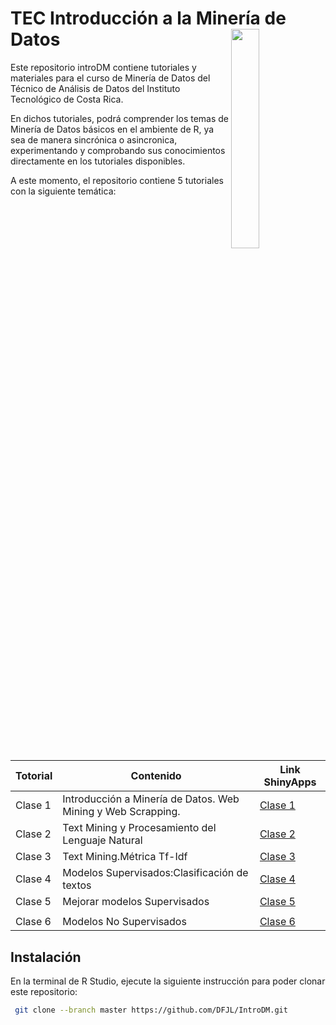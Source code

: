   
# TEC Introducción a la Minería de Datos <a href="url"><img src="https://www.tec.ac.cr/sites/default/files/media/branding/logo-tec.png" align="right" width="30%"></a>


Este repositorio introDM contiene tutoriales y materiales para el curso de Minería de Datos del Técnico de Análisis de Datos del Instituto Tecnológico de Costa Rica.

En dichos tutoriales, podrá comprender los temas de Minería de Datos básicos en el ambiente de R, ya sea de manera sincrónica o asincronica, experimentando y comprobando sus conocimientos directamente en los tutoriales disponibles.

A este momento, el repositorio contiene 5 tutoriales con la siguiente temática:

| Totorial | Contenido                                                    | Link ShinyApps                                                                                                      |
|----------|--------------------------------------------------------------|---------------------------------------------------------------------------------------------------------------------|
| Clase 1  | Introducción a Minería de Datos. Web Mining y Web Scrapping. | [Clase 1](https://dfjl1986.shinyapps.io/Clase1DM") |
| Clase 2  | Text Mining y Procesamiento del Lenguaje Natural             | [Clase 2](https://dfjl1986.shinyapps.io/ClaseDM2/)                                                                                                                |
| Clase 3  | Text Mining.Métrica Tf-Idf                 | [Clase 3 ](https://dfjl1986.shinyapps.io/Clase3DM/)                                                                                                                |
| Clase 4  | Modelos Supervisados:Clasificación de textos  | [Clase 4](https://dfjl1986.shinyapps.io/Clase4DM/)                                                                                                               |
| Clase 5  | Mejorar modelos Supervisados              | [Clase 5](https://dfjl1986.shinyapps.io/ClaseDataMining5/)                                                
                                                        |
| Clase 6  | Modelos No Supervisados              | [Clase 6](https://dfjl1986.shinyapps.io/ClaseDataMining6/)                                                                                                                |

## Instalación

En la terminal de R Studio, ejecute la siguiente instrucción para poder clonar este repositorio:

``` bash
 git clone --branch master https://github.com/DFJL/IntroDM.git
```
